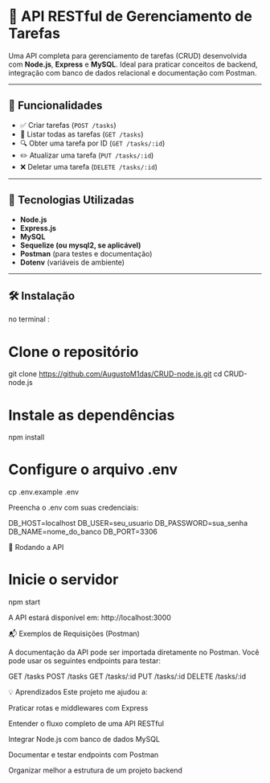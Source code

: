 # 📌 API RESTful de Gerenciamento de Tarefas

Uma API completa para gerenciamento de tarefas (CRUD) desenvolvida com **Node.js**, **Express** e **MySQL**. Ideal para praticar conceitos de backend, integração com banco de dados relacional e documentação com Postman.

---

## 📁 Funcionalidades

- ✅ Criar tarefas (`POST /tasks`)
- 📄 Listar todas as tarefas (`GET /tasks`)
- 🔍 Obter uma tarefa por ID (`GET /tasks/:id`)
- ✏️ Atualizar uma tarefa (`PUT /tasks/:id`)
- ❌ Deletar uma tarefa (`DELETE /tasks/:id`)

---

## 🧰 Tecnologias Utilizadas

- **Node.js**
- **Express.js**
- **MySQL**
- **Sequelize (ou mysql2, se aplicável)**
- **Postman** (para testes e documentação)
- **Dotenv** (variáveis de ambiente)

---

## 🛠️ Instalação

no terminal :
# Clone o repositório
git clone https://github.com/AugustoM1das/CRUD-node.js.git
cd CRUD-node.js

# Instale as dependências
npm install

# Configure o arquivo .env
cp .env.example .env

Preencha o .env com suas credenciais:

DB_HOST=localhost
DB_USER=seu_usuario
DB_PASSWORD=sua_senha
DB_NAME=nome_do_banco
DB_PORT=3306

🚀 Rodando a API

# Inicie o servidor
npm start

A API estará disponível em: http://localhost:3000

📬 Exemplos de Requisições (Postman)

A documentação da API pode ser importada diretamente no Postman.
Você pode usar os seguintes endpoints para testar:

GET     /tasks
POST    /tasks
GET     /tasks/:id
PUT     /tasks/:id
DELETE  /tasks/:id

💡 Aprendizados
Este projeto me ajudou a:

Praticar rotas e middlewares com Express

Entender o fluxo completo de uma API RESTful

Integrar Node.js com banco de dados MySQL

Documentar e testar endpoints com Postman

Organizar melhor a estrutura de um projeto backend
